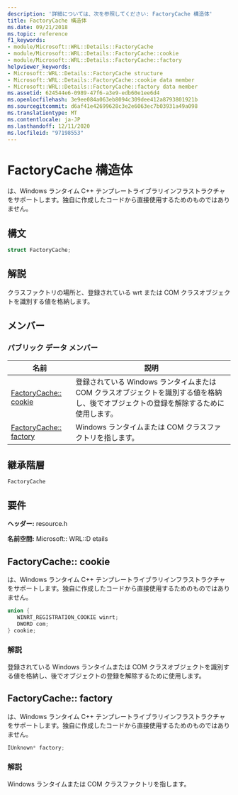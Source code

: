 ```yaml
---
description: '詳細については、次を参照してください: FactoryCache 構造体'
title: FactoryCache 構造体
ms.date: 09/21/2018
ms.topic: reference
f1_keywords:
- module/Microsoft::WRL::Details::FactoryCache
- module/Microsoft::WRL::Details::FactoryCache::cookie
- module/Microsoft::WRL::Details::FactoryCache::factory
helpviewer_keywords:
- Microsoft::WRL::Details::FactoryCache structure
- Microsoft::WRL::Details::FactoryCache::cookie data member
- Microsoft::WRL::Details::FactoryCache::factory data member
ms.assetid: 624544e6-0989-47f6-a3e9-edb60e1ee6d4
ms.openlocfilehash: 3e9ee084a063eb8094c309dee412a8793801921b
ms.sourcegitcommit: d6af41e42699628c3e2e6063ec7b03931a49a098
ms.translationtype: MT
ms.contentlocale: ja-JP
ms.lasthandoff: 12/11/2020
ms.locfileid: "97198553"
---
```

# <a name="factorycache-structure"></a>FactoryCache 構造体

は、Windows ランタイム C++ テンプレートライブラリインフラストラクチャをサポートします。独自に作成したコードから直接使用するためのものではありません。

## <a name="syntax"></a>構文

```cpp
struct FactoryCache;
```

## <a name="remarks"></a>解説

クラスファクトリの場所と、登録されている wrt または COM クラスオブジェクトを識別する値を格納します。

## <a name="members"></a>メンバー

### <a name="public-data-members"></a>パブリック データ メンバー

名前                              | 説明
--------------------------------- | ------------------------------------------------------------------------------------------------------------------------------
[FactoryCache:: cookie](#cookie)   | 登録されている Windows ランタイムまたは COM クラスオブジェクトを識別する値を格納し、後でオブジェクトの登録を解除するために使用します。
[FactoryCache:: factory](#factory) | Windows ランタイムまたは COM クラスファクトリを指します。

## <a name="inheritance-hierarchy"></a>継承階層

`FactoryCache`

## <a name="requirements"></a>要件

**ヘッダー:** resource.h

**名前空間:** Microsoft:: WRL::D etails

## <a name="factorycachecookie"></a><a name="cookie"></a> FactoryCache:: cookie

は、Windows ランタイム C++ テンプレートライブラリインフラストラクチャをサポートします。独自に作成したコードから直接使用するためのものではありません。

```cpp
union {
   WINRT_REGISTRATION_COOKIE winrt;
   DWORD com;
} cookie;
```

### <a name="remarks"></a>解説

登録されている Windows ランタイムまたは COM クラスオブジェクトを識別する値を格納し、後でオブジェクトの登録を解除するために使用します。

## <a name="factorycachefactory"></a><a name="factory"></a> FactoryCache:: factory

は、Windows ランタイム C++ テンプレートライブラリインフラストラクチャをサポートします。独自に作成したコードから直接使用するためのものではありません。

```cpp
IUnknown* factory;
```

### <a name="remarks"></a>解説

Windows ランタイムまたは COM クラスファクトリを指します。
